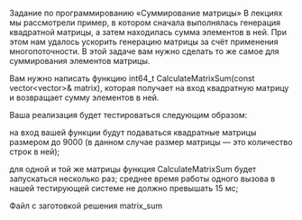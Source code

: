Задание по программированию «Суммирование матрицы»
В лекциях мы рассмотрели пример, в котором сначала выполнялась генерация квадратной матрицы, 
а затем находилась сумма элементов в ней. При этом нам удалось ускорить генерацию матрицы за 
счёт применения многопоточности. В этой задаче вам нужно сделать то же самое для суммирования 
элементов матрицы.

Вам нужно написать функцию int64_t CalculateMatrixSum(const vector<vector<int>>& matrix), 
которая получает на вход квадратную матрицу и возвращает сумму элементов в ней.

Ваша реализация будет тестироваться следующим образом:

на вход вашей функции будут подаваться квадратные матрицы размером до 9000 (в данном 
случае размер матрицы — это количество строк в ней);

для одной и той же матрицы функция CalculateMatrixSum будет запускаться несколько раз; 
среднее время работы одного вызова в нашей тестирующей системе не должно превышать 15 мс;

Файл с заготовкой решения
matrix_sum